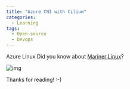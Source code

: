 ```yaml
---
title: "Azure CNI with Cilium"
categories:
  - Learning
tags:
  - Open-source
  - Devops
---
```


Azure Linux 
Did you know about [Mariner Linux](https://azure.microsoft.com/blog/azure-cni-with-cilium-most-scalable-and-performant-container-networking-in-the-cloud/)?


![img](../assets/images/2023-06-23-azure-cni-with-cilium.png)

Thanks for reading! :-)
